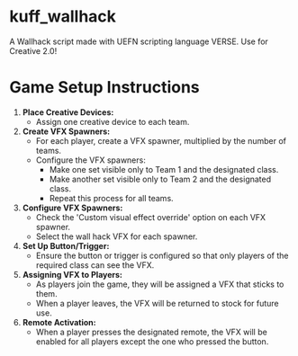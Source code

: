 # kuff_wallhack
A Wallhack script made with UEFN scripting language VERSE. Use for Creative 2.0!

# Game Setup Instructions
1. **Place Creative Devices:**
   - Assign one creative device to each team.
2. **Create VFX Spawners:**
   - For each player, create a VFX spawner, multiplied by the number of teams.
   - Configure the VFX spawners:
     - Make one set visible only to Team 1 and the designated class.
     - Make another set visible only to Team 2 and the designated class.
     - Repeat this process for all teams.
3. **Configure VFX Spawners:**
   - Check the 'Custom visual effect override' option on each VFX spawner.
   - Select the wall hack VFX for each spawner.
4. **Set Up Button/Trigger:**
   - Ensure the button or trigger is configured so that only players of the required class can see the VFX.
5. **Assigning VFX to Players:**
   - As players join the game, they will be assigned a VFX that sticks to them.
   - When a player leaves, the VFX will be returned to stock for future use.
6. **Remote Activation:**
   - When a player presses the designated remote, the VFX will be enabled for all players except the one who pressed the button.

